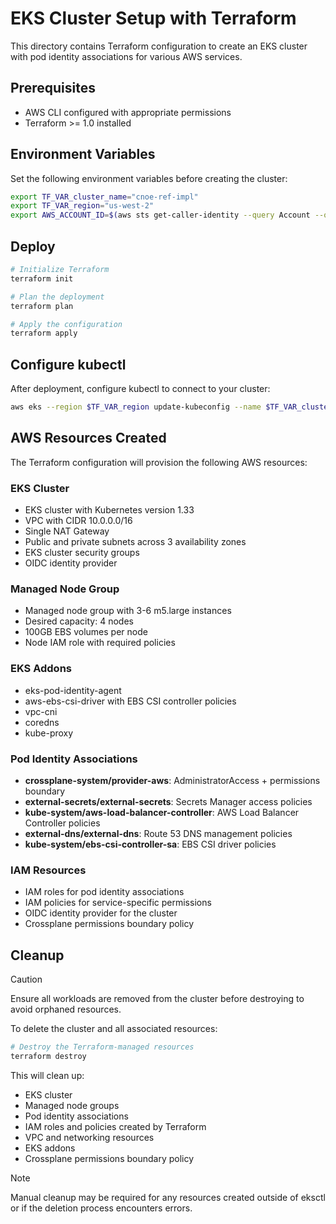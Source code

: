 # EKS Cluster Setup with Terraform

This directory contains Terraform configuration to create an EKS cluster with pod identity associations for various AWS services.

## Prerequisites

- AWS CLI configured with appropriate permissions
- Terraform >= 1.0 installed

## Environment Variables

Set the following environment variables before creating the cluster:

```bash
export TF_VAR_cluster_name="cnoe-ref-impl"
export TF_VAR_region="us-west-2"
export AWS_ACCOUNT_ID=$(aws sts get-caller-identity --query Account --output text)
```

## Deploy

```bash
# Initialize Terraform
terraform init

# Plan the deployment
terraform plan

# Apply the configuration
terraform apply
```

## Configure kubectl

After deployment, configure kubectl to connect to your cluster:

```bash
aws eks --region $TF_VAR_region update-kubeconfig --name $TF_VAR_cluster_name
```

## AWS Resources Created

The Terraform configuration will provision the following AWS resources:

### EKS Cluster
- EKS cluster with Kubernetes version 1.33
- VPC with CIDR 10.0.0.0/16
- Single NAT Gateway
- Public and private subnets across 3 availability zones
- EKS cluster security groups
- OIDC identity provider

### Managed Node Group
- Managed node group with 3-6 m5.large instances
- Desired capacity: 4 nodes
- 100GB EBS volumes per node
- Node IAM role with required policies

### EKS Addons
- eks-pod-identity-agent
- aws-ebs-csi-driver with EBS CSI controller policies
- vpc-cni
- coredns
- kube-proxy

### Pod Identity Associations
- **crossplane-system/provider-aws**: AdministratorAccess + permissions boundary
- **external-secrets/external-secrets**: Secrets Manager access policies
- **kube-system/aws-load-balancer-controller**: AWS Load Balancer Controller policies
- **external-dns/external-dns**: Route 53 DNS management policies
- **kube-system/ebs-csi-controller-sa**: EBS CSI driver policies

### IAM Resources
- IAM roles for pod identity associations
- IAM policies for service-specific permissions
- OIDC identity provider for the cluster
- Crossplane permissions boundary policy

## Cleanup

> [!CAUTION]
> Ensure all workloads are removed from the cluster before destroying to avoid orphaned resources.

To delete the cluster and all associated resources:

```bash
# Destroy the Terraform-managed resources
terraform destroy
```

This will clean up:
- EKS cluster
- Managed node groups
- Pod identity associations
- IAM roles and policies created by Terraform
- VPC and networking resources
- EKS addons
- Crossplane permissions boundary policy


> [!NOTE]
> Manual cleanup may be required for any resources created outside of eksctl or if the deletion process encounters errors.